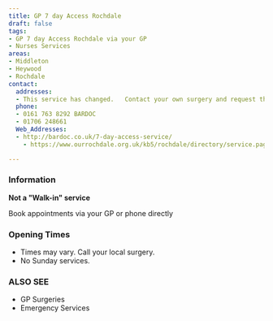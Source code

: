 ```yaml
---
title: GP 7 day Access Rochdale
draft: false
tags:
- GP 7 day Access Rochdale via your GP
- Nurses Services
areas:
- Middleton
- Heywood
- Rochdale
contact:
  addresses:
  - This service has changed.   Contact your own surgery and request this service.
  phone:
  - 0161 763 8292 BARDOC
  - 01706 248661
  Web_Addresses:
  - http://bardoc.co.uk/7-day-access-service/
    - https://www.ourrochdale.org.uk/kb5/rochdale/directory/service.page?id=zEHJYgZHh8Q

---
```


### Information
**Not a "Walk-in" service**  

Book appointments via your GP or phone directly

### Opening Times
- Times may vary. Call your local surgery.
- No Sunday services.

### ALSO SEE
- GP Surgeries
- Emergency Services
